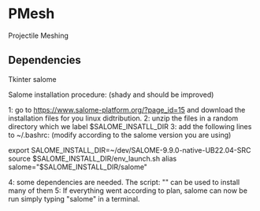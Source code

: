 # PMesh
Projectile Meshing


## Dependencies 

Tkinter
salome

Salome installation procedure: (shady and should be improved)

1: go to https://www.salome-platform.org/?page_id=15 and download the installation files for you linux didtribution. 
2: unzip the files in a random directory which we label $SALOME_INSATLL_DIR
3: add the following lines to ~/.bashrc: (modify according to the salome version you are using)

export SALOME_INSTALL_DIR=~/dev/SALOME-9.9.0-native-UB22.04-SRC
source $SALOME_INSTALL_DIR/env_launch.sh
alias salome="$SALOME_INSTALL_DIR/salome"

4: some dependencies are needed. The script: "" can be used to install many of them
5: If everything went according to plan, salome can now be run simply typing "salome" in a terminal.
